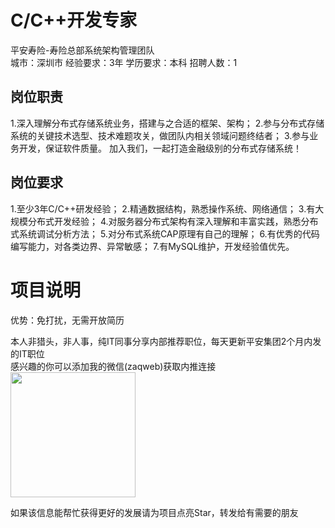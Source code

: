 # C/C++开发专家
平安寿险-寿险总部系统架构管理团队  
城市：深圳市 经验要求：3年 学历要求：本科  招聘人数：1

## 岗位职责
1.深入理解分布式存储系统业务，搭建与之合适的框架、架构；
   2.参与分布式存储系统的关键技术选型、技术难题攻关，做团队内相关领域问题终结者；
   3.参与业务开发，保证软件质量。
   加入我们，一起打造金融级别的分布式存储系统！

## 岗位要求
1.至少3年C/C++研发经验；
   2.精通数据结构，熟悉操作系统、网络通信；
   3.有大规模分布式开发经验；
   4.对服务器分布式架构有深入理解和丰富实践，熟悉分布式系统调试分析方法；
   5.对分布式系统CAP原理有自己的理解；
   6.有优秀的代码编写能力，对各类边界、异常敏感；
   7.有MySQL维护，开发经验值优先。

# 项目说明

优势：免打扰，无需开放简历

本人非猎头，非人事，纯IT同事分享内部推荐职位，每天更新平安集团2个月内发的IT职位  
感兴趣的你可以添加我的微信(zaqweb)获取内推连接  
<img src="https://github.com/zaqweb/PA-IT-JOBS/blob/master/WechatICode.jpeg"  height="200" width="200">

如果该信息能帮忙获得更好的发展请为项目点亮Star，转发给有需要的朋友




